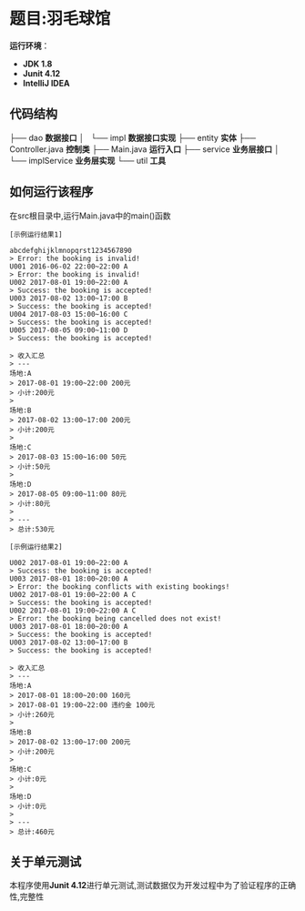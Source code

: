 # 题目:羽毛球馆

**运行环境**：
- **JDK 1.8**
- **Junit  4.12**
- **IntelliJ IDEA**
		
## 代码结构
├── dao **数据接口**
│   └── impl **数据接口实现**
├── entity **实体**
├── Controller.java **控制类**
├── Main.java **运行入口**
├── service **业务层接口**
│   └── implService **业务层实现**
└── util **工具**

## 如何运行该程序
在src根目录中,运行Main.java中的main()函数
```
[示例运行结果1]

abcdefghijklmnopqrst1234567890
> Error: the booking is invalid!
U001 2016-06-02 22:00~22:00 A
> Error: the booking is invalid!
U002 2017-08-01 19:00~22:00 A
> Success: the booking is accepted!
U003 2017-08-02 13:00~17:00 B
> Success: the booking is accepted!
U004 2017-08-03 15:00~16:00 C
> Success: the booking is accepted!
U005 2017-08-05 09:00~11:00 D
> Success: the booking is accepted!

> 收入汇总
> ---
场地:A
> 2017-08-01 19:00~22:00 200元
> 小计:200元
>
场地:B
> 2017-08-02 13:00~17:00 200元
> 小计:200元
>
场地:C
> 2017-08-03 15:00~16:00 50元
> 小计:50元
>
场地:D
> 2017-08-05 09:00~11:00 80元
> 小计:80元
>
> ---
> 总计:530元

[示例运行结果2]

U002 2017-08-01 19:00~22:00 A
> Success: the booking is accepted!
U003 2017-08-01 18:00~20:00 A
> Error: the booking conflicts with existing bookings!
U002 2017-08-01 19:00~22:00 A C
> Success: the booking is accepted!
U002 2017-08-01 19:00~22:00 A C
> Error: the booking being cancelled does not exist!
U003 2017-08-01 18:00~20:00 A
> Success: the booking is accepted!
U003 2017-08-02 13:00~17:00 B
> Success: the booking is accepted!

> 收入汇总
> ---
场地:A
> 2017-08-01 18:00~20:00 160元
> 2017-08-01 19:00~22:00 违约金 100元
> 小计:260元
>
场地:B
> 2017-08-02 13:00~17:00 200元
> 小计:200元
>
场地:C
> 小计:0元
>
场地:D
> 小计:0元
>
> ---
> 总计:460元
```


## 关于单元测试

本程序使用**Junit  4.12**进行单元测试,测试数据仅为开发过程中为了验证程序的正确性,完整性
